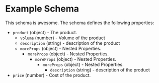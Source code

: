 # Example Schema
This schema is awesome.
The schema defines the following properties:
- `product` (object) - The product.
  - `volume` (number) - Volume of the product
  - `description` (string) - description of the product
  - `moreProps` (object) - Nested Properties.
    - `moreProps` (object) - Nested Properties.
      - `moreProps` (object) - Nested Properties.
        - `moreProps` (object) - Nested Properties.
          - `description` (string) - description of the product
- `price` (number) - Cost of the product.
